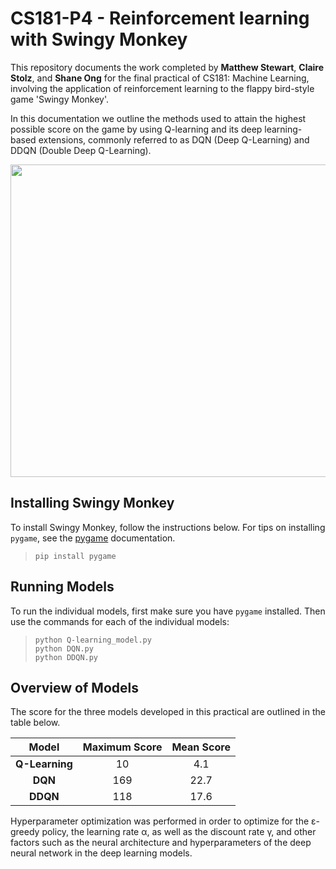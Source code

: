 # CS181-P4 - Reinforcement learning with Swingy Monkey

This repository documents the work completed by **Matthew Stewart**, **Claire Stolz**, and **Shane Ong** for the final practical of CS181: Machine Learning, involving the application of reinforcement learning to the flappy bird-style game 'Swingy Monkey'.

In this documentation we outline the methods used to attain the highest possible score on the game by using Q-learning and its deep learning-based extensions, commonly referred to as DQN (Deep Q-Learning) and DDQN (Double Deep Q-Learning).

<p align="center">
  <img width="700" height="500" src="https://github.com/mrdragonbear/CS181-P4/blob/master/Swingy_Monkey.png">
</p>

## Installing Swingy Monkey

To install Swingy Monkey, follow the instructions below. For tips on installing `pygame`, see the [pygame](http://stackoverflow.com/questions/22314904/installing-pygame-with-enthought-canopy-on-mac) documentation.

>     pip install pygame

## Running Models

To run the individual models, first make sure you have `pygame` installed. Then use the commands for each of the individual models:

>     python Q-learning_model.py 
>     python DQN.py
>     python DDQN.py

## Overview of Models

The score for the three models developed in this practical are outlined in the table below.
  
Model | Maximum Score | Mean Score
:------------: | :-------------: | :-------------:
**Q-Learning** | 10 | 4.1
**DQN** | 169 | 22.7
**DDQN** | 118 | 17.6

Hyperparameter optimization was performed in order to optimize for the &epsilon;-greedy policy, the learning rate &alpha;, as well as the discount rate &gamma;, and other factors such as the neural architecture and hyperparameters of the deep neural network in the deep learning models.
